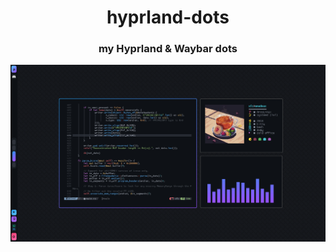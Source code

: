 <p align="center">
  <h1 align="center"> hyprland-dots </h1>
</p>


<p align="center">
  <h3 align="center"> my Hyprland &amp; Waybar dots </h3>
</p>

<p align="center">
  <img src="https://github.com/xfcisco/hyprland-dots/blob/main/banner.png?raw=true" />
</p>
